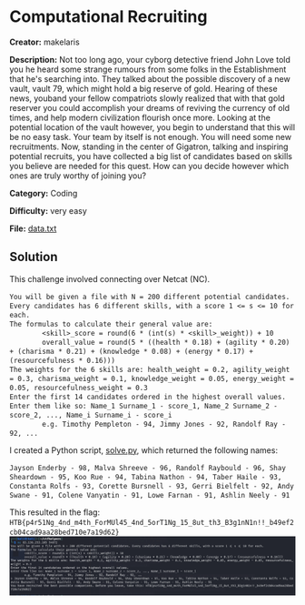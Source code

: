 # Computational Recruiting

**Creator:** makelaris

**Description:** Not too long ago, your cyborg detective friend John Love told you he heard some strange rumours from some folks in the Establishment that he's searching into. They talked about the possible discovery of a new vault, vault 79, which might hold a big reserve of gold. Hearing of these news, youband your fellow compatriots slowly realized that with that gold reserver you could accomplish your dreams of reviving the currency of old times, and help modern civilization flourish once more. Looking at the potential location of the vault however, you begin to understand that this will be no easy task. Your team by itself is not enough. You will need some new recruitments. Now, standing in the center of Gigatron, talking and inspiring potential recruits, you have collected a big list of candidates based on skills you believe are needed for this quest. How can you decide however which ones are truly worthy of joining you?

**Category:** Coding

**Difficulty:** very easy

**File:** [data.txt](data.txt)

## Solution


This challenge involved connecting over Netcat (NC). 
```
You will be given a file with N = 200 different potential candidates. Every candidates has 6 different skills, with a score 1 <= s <= 10 for each.
The formulas to calculate their general value are:
        <skill>_score = round(6 * (int(s) * <skill>_weight)) + 10
        overall_value = round(5 * ((health * 0.18) + (agility * 0.20) + (charisma * 0.21) + (knowledge * 0.08) + (energy * 0.17) + (resourcefulness * 0.16)))
The weights for the 6 skills are: health_weight = 0.2, agility_weight = 0.3, charisma_weight = 0.1, knowledge_weight = 0.05, energy_weight = 0.05, resourcefulness_weight = 0.3
Enter the first 14 candidates ordered in the highest overall values.
Enter them like so: Name_1 Surname_1 - score_1, Name_2 Surname_2 - score_2, ..., Name_i Surname_i - score_i
        e.g. Timothy Pempleton - 94, Jimmy Jones - 92, Randolf Ray - 92, ...

```

I created a Python script, [solve.py](solve.py), which returned the following names:

```
Jayson Enderby - 98, Malva Shreeve - 96, Randolf Raybould - 96, Shay Sheardown - 95, Koo Rue - 94, Tabina Nathon - 94, Taber Haile - 93, Constanta Rolfs - 93, Corette Bursnell - 93, Gerri Bielfelt - 92, Andy Swane - 91, Colene Vanyatin - 91, Lowe Farnan - 91, Ashlin Neely - 91
```

This resulted in the flag:  `HTB{p4r51Ng_4nd_m4th_ForMUl45_4nd_5orT1Ng_15_8ut_th3_B3g1nN1n!!_b49ef2cb04cad9aa28bed710e7a19d62}`
![alt text](image.png)

